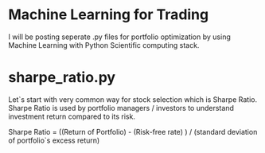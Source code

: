 # Machine Learning for Trading
I will be posting seperate .py files for portfolio optimization by using Machine Learning with Python Scientific computing stack. 

# sharpe_ratio.py 
Let`s start with very common way for stock selection which is Sharpe Ratio. 
Sharpe Ratio is used by portfolio managers / investors to understand investment return compared to its risk. 

Sharpe Ratio = ((Return of Portfolio) - (Risk-free rate) ) / (standard deviation of portfolio`s excess return)
